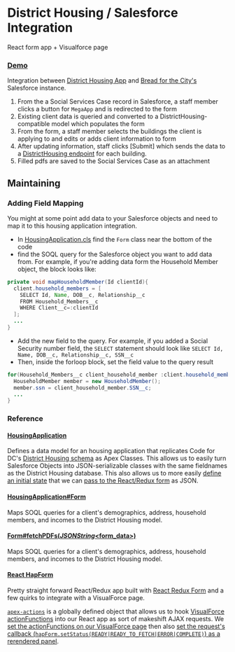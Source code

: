 # District Housing / Salesforce Integration
React form app + Visualforce page

### [Demo](https://lomaxrx.github.io/districthousing-force/)

Integration between [District Housing App](https://github.com/codefordc/districthousing) and [Bread for the City's](http://breadforthecity.org) Salesforce instance.

1. From the a Social Services Case record in Salesforce, a staff member clicks a button for `MegaApp` and is redirected to the form
2. Existing client data is queried and converted to a DistrictHousing-compatible model which populates the form
3. From the form, a staff member selects the buildings the client is applying to and edits or adds client information to form
4. After updating information, staff clicks [Submit] which sends the data to a [DistrictHousing endpoint](https://github.com/LomaxRx/districthousing-lambda) for each building.
5. Filled pdfs are saved to the Social Services Case as an attachment

## Maintaining

### Adding Field Mapping
You might at some point add data to your Salesforce objects and need to map it to this housing application integration.

- In [HousingApplication.cls](https://github.com/LomaxRx/districthousing-force/blob/master/src/classes/HousingApplication.cls) find the `Form` class near the bottom of the code
- find the SOQL query for the Salesforce object you want to add data from. For example, if you're adding data form the Household Member object, the block looks like:
```java
private void mapHouseholdMember(Id clientId){
  client.household_members = [
    SELECT Id, Name, DOB__c, Relationship__c
    FROM Household_Members__c
    WHERE Client__c=:clientId
  ];
  ...
}
```
- Add the new field to the query. For example, if you added a Social Security number field, the `SELECT` statement should look like `SELECT Id, Name, DOB__c, Relationship__c, SSN__c`
- Then, inside the forloop block, set the field value to the query result
```java
for(Household_Members__c client_household_member :client.household_members){
  HouseholdMember member = new HouseholdMember();
  member.ssn = client_household_member.SSN__c;
  ...
}
```

### Reference

#### [HousingApplication](https://github.com/LomaxRx/districthousing-force/blob/master/src/classes/HousingApplication.cls)
Defines a data model for an housing application that replicates Code for DC's [District Housing schema](https://github.com/codefordc/districthousing/blob/master/db/schema.rb) as Apex Classes. This allows us to easily turn Salesforce Objects into JSON-serializable classes with the same fieldnames as the District Housing database. This also allows us to more easily [define an initial state](https://github.com/LomaxRx/districthousing-force/blob/master/src/classes/HousingApplicationController.cls#L36-L40) that we can [pass to the React/Redux form](https://github.com/LomaxRx/districthousing-force/blob/master/src/pages/housing_application.page#L40) as JSON.

#### [HousingApplication#Form](https://github.com/LomaxRx/districthousing-force/blob/master/src/classes/HousingApplication.cls#L224)
Maps SOQL queries for a client's demographics, address, household members, and incomes to the District Housing model.

#### [Form#fetchPDFs(*JSONString*<form_data>)](https://github.com/LomaxRx/districthousing-force/blob/master/src/classes/HousingApplication.cls#L383)
Maps SOQL queries for a client's demographics, address, household members, and incomes to the District Housing model.

#### [React HapForm](https://github.com/LomaxRx/districthousing-force/tree/master/js/src)

Pretty straight forward React/Redux app built with [React Redux Form](https://github.com/davidkpiano/react-redux-form) and a few quirks to integrate with a VisualForce page.

[`apex-actions`](https://github.com/LomaxRx/districthousing-force/blob/master/js/src/index.js#L10) is a globally defined object that allows us to hook [VisualForce actionFunctions](https://developer.salesforce.com/docs/atlas.en-us.pages.meta/pages/pages_compref_actionFunction.htm) into our React app as sort of makeshift AJAX requests. We [set the actionFunctions on our VisualForce page](https://github.com/LomaxRx/districthousing-force/blob/master/src/pages/housing_application.page#L37-L38) then also [set the request's callback (`hapForm.setStatus(READY|READY_TO_FETCH|ERROR|COMPLETE)`) as a rerendered panel](https://github.com/LomaxRx/districthousing-force/blob/master/src/pages/housing_application.page#L44-L48).
